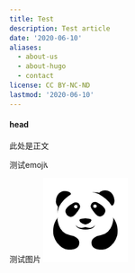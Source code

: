 ```yaml
---
title: Test
description: Test article
date: '2020-06-10'
aliases:
  - about-us
  - about-hugo
  - contact
license: CC BY-NC-ND
lastmod: '2020-06-10'
---
```


#### head

此处是正文

测试emoji📞

测试图片
![panda](panda-logo.png)